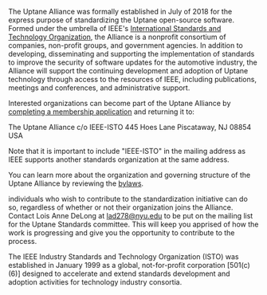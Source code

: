 The Uptane Alliance was formally established in July of 2018 for the express
purpose of standardizing the Uptane open-source software. Formed under the umbrella of
IEEE's [International Standards and Technology Organization](https://ieee-isto.org/), the
Alliance is a nonprofit consortium of companies, non-profit groups, and government agencies.
In addition to developing, disseminating and supporting the implementation of
standards to improve the security of software updates for the automotive industry,
the Alliance will support the continuing development and adoption of Uptane technology
through access to the resources of IEEE, including publications, meetings and conferences,
and administrative support.

Interested organizations can become part of the Uptane Alliance by [completing a
membership application](papers/UA_member_agreement_71618.pdf) and returning it to:

The Uptane Alliance
c/o IEEE-ISTO
445 Hoes Lane
Piscataway, NJ  08854 USA

Note that it is important to include "IEEE-ISTO" in the mailing address as
IEEE supports another standards organization at the same address.

You can learn more about the organization and governing structure of the Uptane Alliance
by reviewing the [bylaws](papers_UA_bylaws_71618).

individuals who wish to contribute to the standardization initiative can do so,
regardless of whether or not their organization joins the Alliance. Contact
Lois Anne DeLong at lad278@nyu.edu to be put on the mailing list for the Uptane
Standards committee. This will keep you apprised of how the work is progressing
and give you the opportunity to contribute to the process.

The IEEE Industry Standards and Technology Organization (ISTO) was established in
January 1999 as a global, not-for-profit corporation
[501(c)(6)] designed to accelerate and extend standards development
and adoption activities for technology industry consortia.
